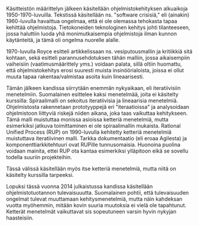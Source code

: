Käsitteistön määrittelyn jälkeen käsitellään ohjelmistokehityksen alkuaikoja 1950-1970-luvuilla. Tekstissä käsitellään ns. "software crisisiä," eli (ainakin) 1960-luvulla havaittua ongelmaa, että ei ole olemassa tehokasta tapaa kehittää ohjelmistoja. Tietokoneiden teknologinen kehitys johti tilanteeseen, jossa haluttiin luoda yhä monimutkaisempia ohjelmistoja ilman kunnon käytänteitä, ja tämä oli ongelma nuorelle alalle.

1970-luvulla Royce esitteli artikkelissaan ns. vesiputousmallin ja kritiikkiä sitä kohtaan, sekä esitteli parannusehdotuksen tähän malliin, jossa aikaisempiin vaiheisiin (vaatimusmäärittely yms.) voidaan palata, sillä oltiin huomattu, että ohjelmistokehitys erosi suuresti muista insinöörialoista, joissa ei ollut muuta tapaa rakentaa/valmistaa asoita kuin lineaarisesti. 

Tämän jälkeen kandissa siirrytään enemmän nykyaikaan, eli iteratiivisiin menetelmiin. Suomalainen esittelee kaksi menetelmää, joita ei käsitelty kurssilla:
Spiraalimalli on sekoitus iteratiivisia ja lineaarisia menetelmiä. Ohjelmistosta rakennetaan prototyyppejä eri "iteraatioissa" ja analysoidaan ohjelmistoon liittyviä riskejä niiden aikana, joka taas vaikuttaa kehitykseen. Tämä malli muistuttaa monissa asioissa ketteriä menetelmiä, mutta esimerkiksi jatkuva toimittaminen ei ole spiraalimallin mukaista.
Rational Unified Process (RUP) on 1990-luvulla kehitetty ketteriä menetelmiä muistuttava iteratiivinen malli. Tarkka dokumentaatio (eli eroaa Agilesta) ja komponenttiarkkitehtuuri ovat RUPille tunnusomaisia. Huonoina puolina voidaan mainita, ettei RUP ota kantaa esimerkiksi ylläpitoon eikä se sovellu todella suuriin projekteihin.

Tässä välissä käsitellään myös itse ketteriä menetelmiä, mutta niitä on käsitelty kurssilla tarpeeksi.

Lopuksi tässä vuonna 2014 julkaistussa kandissa käsitellään ohjelmistotuotannon tulevaisuuutta. Suomalainen pohtii, että tulevaisuuden ongelmat tulevat muuttamaan kehitysmenetelmiä, mutta näin kahdeksan vuotta myöhemmin, mitään kovin suuria muutoksia ei vielä ole tapahtunut. Ketterät menetelmät vaikuttavat sis sopeutuneen varsin hyvin nykyjan haasteisiin.
